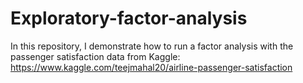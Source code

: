 # Exploratory-factor-analysis

In this repository, I demonstrate how to run a factor analysis with the passenger satisfaction data from Kaggle: https://www.kaggle.com/teejmahal20/airline-passenger-satisfaction
